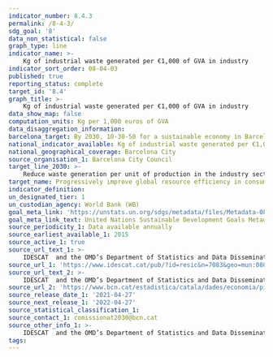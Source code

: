 ```yaml
---
indicator_number: 8.4.3
permalink: /8-4-3/
sdg_goal: '8'
data_non_statistical: false
graph_type: line
indicator_name: >-
    Kg of industrial waste generated per €1,000 of GVA in industry
indicator_sort_order: 08-04-03
published: true
reporting_status: complete
target_id: '8.4'
graph_title: >-
    Kg of industrial waste generated per €1,000 of GVA in industry
data_show_map: false
computation_units: Kg per 1,000 euros of GVA
data_disaggregation_information: 
barcelona_target: By 2030, 10-30-50 for a sustainable economy in Barcelona
national_indicator_available: Kg of industrial waste generated per €1,000 of GVA in industry
national_geographical_coverage: Barcelona City
source_organisation_1: Barcelona City Council
target_line_2030: >-
    Reduce waste generation per unit of production in the industry sector by 30%: Less than 26.6 Kg in 2030
target_name: Progressively improve global resource efficiency in consumption and production, and endeavour to decouple economic growth from environmental degradation, in accordance with the 10-year framework of programmes on sustainable consumption and production, with developed countries taking the lead
indicator_definition:
un_designated_tier: 1
un_custodian_agency: World Bank (WB)
goal_meta_link: 'https://unstats.un.org/sdgs/metadata/files/Metadata-08-04-01.pdf'
goal_meta_link_text: United Nations Sustainable Development Goals Metadata (pdf 894kB)
source_periodicity_1: Data available annually
source_earliest_available_1: 2015
source_active_1: true
source_url_text_1: >-
    IDESCAT  and the OMD’s Department of Statistics and Data Dissemination 
source_url_1: 'https://www.idescat.cat/pub/?id=resic&n=7083&geo=mun:080193'
source_url_text_2: >-
    IDESCAT  and the OMD’s Department of Statistics and Data Dissemination 
source_url_2: 'https://www.bcn.cat/estadistica/catala/dades/economia/pib/pib_anual/T1.htm'  
source_release_date_1: '2021-04-27'
source_next_release_1: '2022-04-27'
source_statistical_classification_1: 
source_contact_1: comissionat2030@bcn.cat
source_other_info_1: >-
    IDESCAT  and the OMD’s Department of Statistics and Data Dissemination
tags:
---
```


